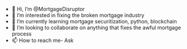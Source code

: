 - 👋 Hi, I’m @MortgageDisruptor
- 👀 I’m interested in fixing the broken mortgage industry 
- 🌱 I’m currently learning mortgage securitization, python, blockchain 
- 💞️ I’m looking to collaborate on anything that fixes the awful mortgage process 
- 📫 How to reach me- Ask

<!---
MortgageDisruptor/MortgageDisruptor is a ✨ special ✨ repository because its `README.md` (this file) appears on your GitHub profile.
You can click the Preview link to take a look at your changes.
--->
